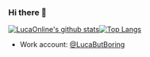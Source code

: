 ### Hi there 👋
[![LucaOnline's github stats](https://github-readme-stats-umber-chi.vercel.app/api?username=LucaOnline&line_height=24&count_private=true)](https://github.com/anuraghazra/github-readme-stats)[![Top Langs](https://github-readme-stats-umber-chi.vercel.app/api/top-langs/?username=LucaOnline&layout=compact&langs_count=8&exclude_repo=github-readme-stats)](https://github.com/anuraghazra/github-readme-stats)

- Work account: [@LucaButBoring](https://github.com/LucaButBoring)
